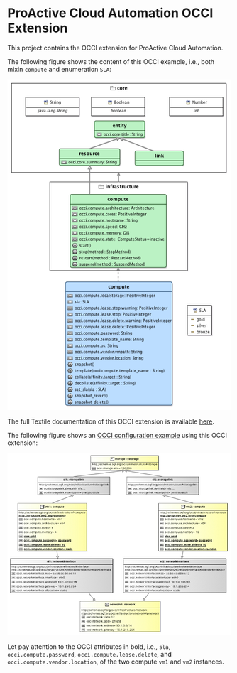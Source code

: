 # ProActive Cloud Automation OCCI Extension

This project contains the OCCI extension for ProActive Cloud Automation.

The following figure shows the content of this OCCI example, i.e., both mixin `compute` and enumeration `SLA`:

![ProActive Cloud Automation OCCI Extension diagram](documentation/images/ProActive-Cloud-Automation-OCCI-Extension-diagram.png "ProActive Cloud Automation OCCI Extension diagram")

The full Textile documentation of this OCCI extension is available [here](documentation/textile/pca.textile).

The following figure shows an [OCCI configuration example](examples/infrastructure.occic) using this OCCI extension: 

![Configuration Example](documentation/images/infrastructure.jpg "Configuration Example")

Let pay attention to the OCCI attributes in bold, i.e., `sla`, `occi.compute.password`, `occi.compute.lease.delete`, and `occi.compute.vendor.location`, of the two compute `vm1` and `vm2` instances.
